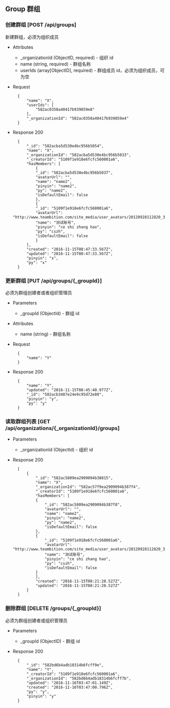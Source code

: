 ## Group 群组

### 创建群组 [POST /api/groups]

新建群组，必须为组织成员

+ Attributes
    + _organizationId (ObjectID, required) - 组织 id
    + name (string, required) - 群组名称
    + userIds (array[ObjectID], required) - 群组成员 id，必须为组织成员，可为空

+ Request

        {
            "name": "X",
            "userIds": [
                "582ac0358a40417b939859e8"
            ],
            "_organizationId": "582ac0358a40417b939859e4"
        }

+ Response 200

        {
            "_id": "582acba5d530e4bc956b5054",
            "name": "X",
            "_organizationId": "582acba5d530e4bc956b5033",
            "_creatorId": "5109f1e918e6fcfc560001a6",
            "hasMembers": [
                {
                "_id": "582acba5d530e4bc956b5037",
                "avatarUrl": "",
                "name": "name2",
                "pinyin": "name2",
                "py": "name2",
                "isDefaultEmail": false
                },
                {
                "_id": "5109f1e918e6fcfc560001a6",
                "avatarUrl": "http://www.teambition.com/site_media/user_avatars/20120928112820_349.png",
                "name": "测试账号",
                "pinyin": "ce shi zhang hao",
                "py": "cszh",
                "isDefaultEmail": false
                }
            ],
            "created": "2016-11-15T08:47:33.567Z",
            "updated": "2016-11-15T08:47:33.567Z",
            "pinyin": "x",
            "py": "x"
        }

### 更新群组 [PUT /api/groups/{_groupId}]

必须为群组创建者或者组织管理员

+ Parameters
    + _groupId (ObjectId) - 群组 id

+ Attributes
    + name (string) - 群组名称

+ Request

        {
            "name": "Y"
        }

+ Response 200

        {
            "name": "Y",
            "updated": "2016-11-15T08:45:40.977Z",
            "_id": "582acb3487e24e9c95d72e80",
            "pinyin": "y",
            "py": "y"
        }

### 读取群组列表 [GET /api/organizations/{_organizationId}/groups]

+ Parameters
    + _organizationId (ObjectId) - 组织 id

+ Response 200

        [
            {
                "_id": "582ac5809ea2909094b38815",
                "name": "X",
                "_organizationId": "582ac57f9ea2909094b387f4",
                "_creatorId": "5109f1e918e6fcfc560001a6",
                "hasMembers": [
                {
                    "_id": "582ac5809ea2909094b387f8",
                    "avatarUrl": "",
                    "name": "name2",
                    "pinyin": "name2",
                    "py": "name2",
                    "isDefaultEmail": false
                },
                {
                    "_id": "5109f1e918e6fcfc560001a6",
                    "avatarUrl": "http://www.teambition.com/site_media/user_avatars/20120928112820_349.png",
                    "name": "测试账号",
                    "pinyin": "ce shi zhang hao",
                    "py": "cszh",
                    "isDefaultEmail": false
                }
                ],
                "created": "2016-11-15T08:21:20.527Z",
                "updated": "2016-11-15T08:21:20.527Z"
            }
        ]

### 删除群组 [DELETE /groups/{_groupId}]

必须为群组创建者或组织管理员

+ Parameters
    + _groupId (ObjectID) - 群组 id

+ Response 200

        {
            "_id": "582bd6b4adb18314b6fcff9e",
            "name": "Y",
            "_creatorId": "5109f1e918e6fcfc560001a6",
            "_organizationId": "582bd6b4adb18314b6fcff7b",
            "updated": "2016-11-16T03:47:01.149Z",
            "created": "2016-11-16T03:47:00.796Z",
            "py": "y",
            "pinyin": "y"
        }
